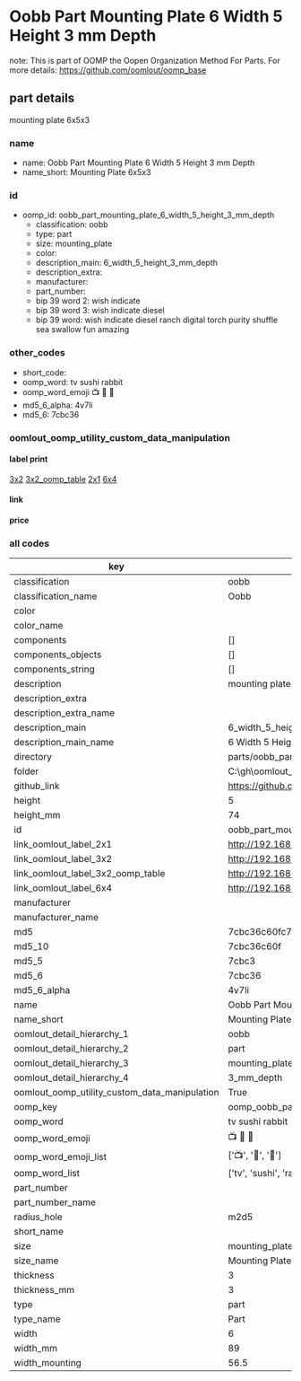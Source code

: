 # Oobb Part Mounting Plate 6 Width 5 Height 3 mm Depth  

note: This is part of OOMP the Oopen Organization Method For Parts. For more details: https://github.com/oomlout/oomp_base

##  part details
  



mounting plate 6x5x3



### name
* name: Oobb Part Mounting Plate 6 Width 5 Height 3 mm Depth
* name_short: Mounting Plate 6x5x3 
### id
* oomp_id: oobb_part_mounting_plate_6_width_5_height_3_mm_depth
  * classification: oobb
  * type: part
  * size: mounting_plate
  * color: 
  * description_main: 6_width_5_height_3_mm_depth
  * description_extra: 
  * manufacturer: 
  * part_number: 
  * bip 39 word 2: wish indicate
  * bip 39 word 3: wish indicate diesel
  * bip 39 word: wish indicate diesel ranch digital torch purity shuffle sea swallow fun amazing

### other_codes
* short_code: 
* oomp_word: tv sushi rabbit
* oomp_word_emoji :tv: :sushi: :rabbit:
* md5_6_alpha: 4v7li
* md5_6: 7cbc36






### oomlout_oomp_utility_custom_data_manipulation
#### label print
[3x2](http://192.168.1.245:1112/?label=oomp%204v7li)
[3x2_oomp_table](http://192.168.1.108:1112/?label=oomp%204v7li)
[2x1](http://192.168.1.242:1112/?label=oomp%204v7li)
[6x4](http://192.168.1.55:1112/?label=oomp%204v7li)    

#### link

                              

#### price







### all codes 
| key | value |  
| --- | --- |  
| classification | oobb |  
| classification_name | Oobb |  
| color |  |  
| color_name |  |  
| components | [] |  
| components_objects | [] |  
| components_string | [] |  
| description | mounting plate 6x5x3 |  
| description_extra |  |  
| description_extra_name |  |  
| description_main | 6_width_5_height_3_mm_depth |  
| description_main_name | 6 Width 5 Height 3 mm Depth |  
| directory | parts/oobb_part_mounting_plate_6_width_5_height_3_mm_depth |  
| folder | C:\gh\oomlout_oobb_version_4_generated_parts\things\oobb_part_mounting_plate_6_width_5_height_3_mm_depth |  
| github_link | https://github.com/oomlout/oomlout_oomp_part_src/tree/main/parts/oobb_part_mounting_plate_6_width_5_height_3_mm_depth |  
| height | 5 |  
| height_mm | 74 |  
| id | oobb_part_mounting_plate_6_width_5_height_3_mm_depth |  
| link_oomlout_label_2x1 | http://192.168.1.242:1112/?label=oomp%204v7li |  
| link_oomlout_label_3x2 | http://192.168.1.245:1112/?label=oomp%204v7li |  
| link_oomlout_label_3x2_oomp_table | http://192.168.1.108:1112/?label=oomp%204v7li |  
| link_oomlout_label_6x4 | http://192.168.1.55:1112/?label=oomp%204v7li |  
| manufacturer |  |  
| manufacturer_name |  |  
| md5 | 7cbc36c60fc775cb951efb187b1cbfe4 |  
| md5_10 | 7cbc36c60f |  
| md5_5 | 7cbc3 |  
| md5_6 | 7cbc36 |  
| md5_6_alpha | 4v7li |  
| name | Oobb Part Mounting Plate 6 Width 5 Height 3 mm Depth |  
| name_short | Mounting Plate 6x5x3  |  
| oomlout_detail_hierarchy_1 | oobb |  
| oomlout_detail_hierarchy_2 | part |  
| oomlout_detail_hierarchy_3 | mounting_plate |  
| oomlout_detail_hierarchy_4 | 3_mm_depth |  
| oomlout_oomp_utility_custom_data_manipulation | True |  
| oomp_key | oomp_oobb_part_mounting_plate_6_width_5_height_3_mm_depth |  
| oomp_word | tv sushi rabbit |  
| oomp_word_emoji | :tv: :sushi: :rabbit: |  
| oomp_word_emoji_list | [':tv:', ':sushi:', ':rabbit:'] |  
| oomp_word_list | ['tv', 'sushi', 'rabbit'] |  
| part_number |  |  
| part_number_name |  |  
| radius_hole | m2d5 |  
| short_name |  |  
| size | mounting_plate |  
| size_name | Mounting Plate |  
| thickness | 3 |  
| thickness_mm | 3 |  
| type | part |  
| type_name | Part |  
| width | 6 |  
| width_mm | 89 |  
| width_mounting | 56.5 |  
